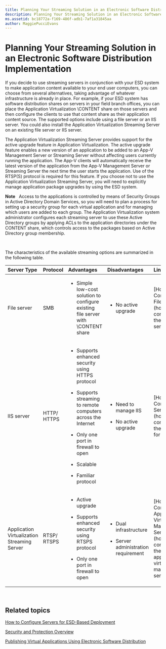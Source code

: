 ```yaml
---
title: Planning Your Streaming Solution in an Electronic Software Distribution Implementation
description: Planning Your Streaming Solution in an Electronic Software Distribution Implementation
ms.assetid: bc18772a-f169-486f-adb1-7af1a31845aa
author: MaggiePucciEvans
---
```


# Planning Your Streaming Solution in an Electronic Software Distribution Implementation


If you decide to use streaming servers in conjunction with your ESD system to make application content available to your end user computers, you can choose from several alternatives, taking advantage of whatever infrastructure is already in place. For example, if your ESD system has software distribution shares on servers in your field branch offices, you can place the Application Virtualization \\CONTENT share on those servers and then configure the clients to use that content share as their application content source. The supported options include using a file server or an IIS server. You could also install the Application Virtualization Streaming Server on an existing file server or IIS server.

The Application Virtualization Streaming Server provides support for the active upgrade feature in Application Virtualization. The active upgrade feature enables a new version of an application to be added to an App-V Management Server or Streaming Server without affecting users currently running the application. The App-V clients will automatically receive the latest version of the application from the App-V Management Server or Streaming Server the next time the user starts the application. Use of the RTSP(S) protocol is required for this feature. If you choose not to use the Application Virtualization Streaming Server, you will need to explicitly manage application package upgrades by using the ESD system.

**Note**  
Access to the applications is controlled by means of Security Groups in Active Directory Domain Services, so you will need to plan a process for setting up a security group for each virtual application and for managing which users are added to each group. The Application Virtualization system administrator configures each streaming server to use these Active Directory groups by applying ACLs to the application directories under the CONTENT share, which controls access to the packages based on Active Directory group membership.

 

The characteristics of the available streaming options are summarized in the following table.

<table>
<colgroup>
<col width="20%" />
<col width="20%" />
<col width="20%" />
<col width="20%" />
<col width="20%" />
</colgroup>
<thead>
<tr class="header">
<th align="left">Server Type</th>
<th align="left">Protocol</th>
<th align="left">Advantages</th>
<th align="left">Disadvantages</th>
<th align="left">Links</th>
</tr>
</thead>
<tbody>
<tr class="odd">
<td align="left"><p>File server</p></td>
<td align="left"><p>SMB</p></td>
<td align="left"><ul>
<li><p>Simple low-cost solution to configure existing file server with \CONTENT share</p></li>
</ul></td>
<td align="left"><ul>
<li><p>No active upgrade</p></li>
</ul></td>
<td align="left"><p>[How to Configure the File Server](how-to-configure-the-file-server.md)</p></td>
</tr>
<tr class="even">
<td align="left"><p>IIS server</p></td>
<td align="left"><p>HTTP/ HTTPS</p></td>
<td align="left"><ul>
<li><p>Supports enhanced security using HTTPS protocol</p></li>
<li><p>Supports streaming to remote computers across the Internet</p></li>
<li><p>Only one port in firewall to open</p></li>
<li><p>Scalable</p></li>
<li><p>Familiar protocol</p></li>
</ul></td>
<td align="left"><ul>
<li><p>Need to manage IIS</p></li>
<li><p>No active upgrade</p></li>
</ul></td>
<td align="left"><p>[How to Configure the Server for IIS](how-to-configure-the-server-for-iis.md)</p></td>
</tr>
<tr class="odd">
<td align="left"><p>Application Virtualization Streaming Server</p></td>
<td align="left"><p>RTSP/ RTSPS</p></td>
<td align="left"><ul>
<li><p>Active upgrade</p></li>
<li><p>Supports enhanced security using RTSPS protocol</p></li>
<li><p>Only one port in firewall to open</p></li>
</ul></td>
<td align="left"><ul>
<li><p>Dual infrastructure</p></li>
<li><p>Server administration requirement</p></li>
</ul></td>
<td align="left"><p>[How to Configure the Application Virtualization Management Servers](how-to-configure-the-application-virtualization-management-servers.md)</p></td>
</tr>
</tbody>
</table>

 

## Related topics


[How to Configure Servers for ESD-Based Deployment](how-to-configure-servers-for-esd-based-deployment.md)

[Security and Protection Overview](security-and-protection-overview.md)

[Publishing Virtual Applications Using Electronic Software Distribution](publishing-virtual-applications-using-electronic-software-distribution.md)

 

 





